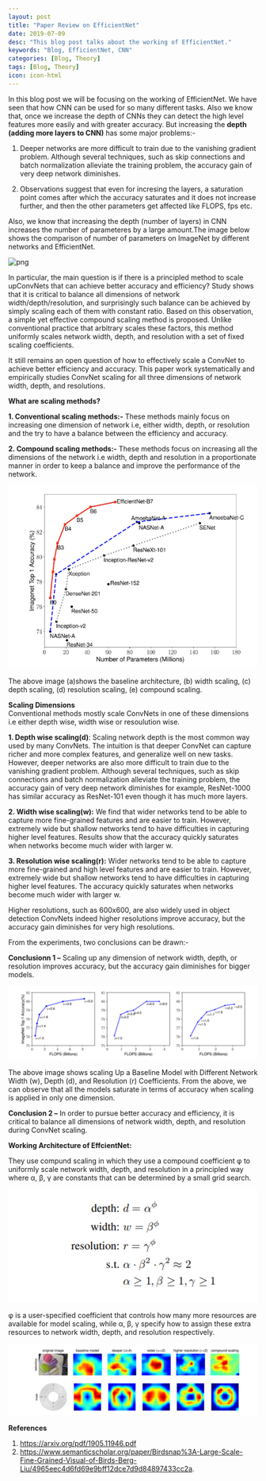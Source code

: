 ```yaml
---
layout: post
title: "Paper Review on EfficientNet"
date: 2019-07-09
desc: "This blog post talks about the working of EfficientNet."
keywords: "Blog, EfficientNet, CNN"
categories: [Blog, Theory]
tags: [Blog, Theory]
icon: icon-html
---
```



In this blog post we will be focusing on the working of EfficientNet. We have seen that how CNN can be used for so many different tasks. Also we know that, once we increase the depth of CNNs they can detect the high level features more easily and with greater accuracy. But increasing the **depth (adding more layers to CNN)** has some major problems:-

1. Deeper networks are more difficult to train due to the vanishing gradient problem. Although several techniques, such as skip connections and batch normalization alleviate the training problem, the accuracy gain of very deep network diminishes.  

2. Observations suggest that even for incresing the layers, a saturation point comes after which the accuracy saturates and it does not increase further, and then the other parameters get affected like FLOPS, fps etc.  

Also, we know that increasing the depth (number of layers) in CNN increases the number of parameteres by a large amount.The image below shows the comparison of number of parameters on ImageNet by different networks and EfficientNet.

![png](https://raw.githubusercontent.com/krutikabapat/krutikabapat.github.io/master/_assets/efficient-netwrok.png)

In particular, the main question is if there is a principled method to scale upConvNets that can achieve better accuracy and efficiency? Study shows that it is critical to balance all dimensions of network width/depth/resolution, and surprisingly such balance can be achieved by simply scaling each of them with constant ratio. Based on this observation, a simple yet effective compound scaling method is proposed. Unlike conventional practice that arbitrary scales these factors, this method uniformly scales network width, depth, and resolution with a set of fixed scaling coefficients.  

It still remains an open question of how to effectively scale a ConvNet to achieve better efficiency and accuracy. This paper  work systematically and empirically studies ConvNet scaling for all three dimensions of network width, depth, and resolutions.  


**What are scaling methods?**  

**1. Conventional scaling methods:-** These methods mainly focus on increasing one dimension of network i.e, either width, depth, or resolution and the try to have a balance between the efficiency and accuracy.  

**2. Compound scaling methods:-** These methods focus on increasing all the dimensions of the network i.e width, depth and resolution in a proportionate manner in order to keep a balance and improve the performance of the network.  

![png](https://raw.githubusercontent.com/krutikabapat/krutikabapat.github.io/master/assets/param.png)


The above image (a)shows the baseline architecture, (b) width scaling, (c) depth scaling, (d) resolution scaling, (e) compound scaling.  


**Scaling Dimensions**  
Conventional methods mostly scale ConvNets in one of these dimensions i.e either depth wise, width wise or resoulution wise.  

**1. Depth wise scaling(d)**: Scaling network depth is the most common way used by many ConvNets. The intuition is that deeper ConvNet can capture richer and more complex features, and generalize well on new tasks. However, deeper networks are also more difficult to train due to the vanishing gradient problem. Although several techniques, such as skip connections and batch normalization alleviate the training problem, the accuracy gain of very deep network diminishes for example, ResNet-1000 has similar accuracy as ResNet-101 even though it has much more layers.  

**2. Width wise scaling(w):** We find that wider networks tend to be able to capture more fine-grained features and are easier to train. However, extremely wide but shallow networks tend to have difficulties in capturing higher level features. Results show that the accuracy quickly saturates when networks become much wider with larger w.  

**3. Resolution wise scaling(r):** Wider networks tend to be able to capture more fine-grained and high level features and are easier to train. However, extremely wide but shallow networks tend to have difficulties in capturing higher level features. The accuracy quickly saturates when networks become much wider with larger w.  

Higher resolutions, such as 600x600, are also widely used in object detection ConvNets indeed higher resolutions improve accuracy, but the accuracy gain diminishes for very high resolutions. 

From the experiments, two conclusions can be drawn:-

**Conclusionn 1 –** Scaling up any dimension of network width, depth, or resolution improves accuracy, but the accuracy gain diminishes for bigger models.  

![png](https://raw.githubusercontent.com/krutikabapat/krutikabapat.github.io/master/assets/saturation.png)

The above image shows scaling Up a Baseline Model with Different Network Width (w), Depth (d), and Resolution (r) Coefficients. From the above, we can observe that all the models saturate in terms of accuracy when scaling is applied in only one dimension.  


**Conclusion 2 –** In order to pursue better accuracy and efficiency, it is critical to balance all dimensions of network width, depth, and resolution during ConvNet scaling.  


**Working Architecture of EffcientNet:**  

They use compund scaling in which they use a compound coefficient φ to uniformly scale network width, depth, and resolution in a principled way where α, β, γ are constants that can be determined by a small grid search.  


![png](https://raw.githubusercontent.com/krutikabapat/krutikabapat.github.io/master/assets/equation.png)

φ is a user-specified coefficient that controls how many more resources are available for model scaling, while α, β, γ specify how to assign these extra resources to network width, depth, and resolution respectively.  


![png](https://raw.githubusercontent.com/krutikabapat/krutikabapat.github.io/master/assets/result.png)



**References**  

1.  https://arxiv.org/pdf/1905.11946.pdf   
2.  https://www.semanticscholar.org/paper/Birdsnap%3A-Large-Scale-Fine-Grained-Visual-of-Birds-Berg-Liu/4965eec4d6fd69e9bff12dce7d9d84897433cc2a.  














